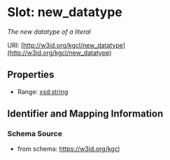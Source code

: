 # Slot: new_datatype
_The new datatype of a literal_


URI: [http://w3id.org/kgcl/new_datatype](http://w3id.org/kgcl/new_datatype)



<!-- no inheritance hierarchy -->


## Properties

 * Range: [xsd:string](xsd:string)



## Identifier and Mapping Information







### Schema Source


* from schema: https://w3id.org/kgcl



